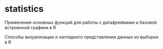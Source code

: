 # statistics

Применение основных функций для работы с датафреймами и базовой встроенной графики в R

Cпособы визуализации и наглядного представления данных из выборки в R
